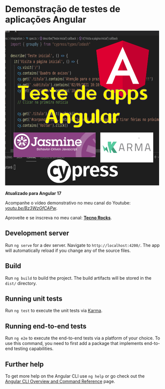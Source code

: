 # Demonstração de testes de aplicações Angular

![](./teste-angular-quadrada.png)

**Atualizado para Angular 17**

Acompanhe o vídeo demonstrativo no meu canal do Youtube: [*youtu.be/Bz3WzGfCAPw*](https://youtu.be/Bz3WzGfCAPw).

Aproveite e se inscreva no meu canal: [**Tecno Rocks**](http://youtube.com/c/CleutonSampaio).

## Development server

Run `ng serve` for a dev server. Navigate to `http://localhost:4200/`. The app will automatically reload if you change any of the source files.

## Build

Run `ng build` to build the project. The build artifacts will be stored in the `dist/` directory.

## Running unit tests

Run `ng test` to execute the unit tests via [Karma](https://karma-runner.github.io).

## Running end-to-end tests

Run `ng e2e` to execute the end-to-end tests via a platform of your choice. To use this command, you need to first add a package that implements end-to-end testing capabilities.

## Further help

To get more help on the Angular CLI use `ng help` or go check out the [Angular CLI Overview and Command Reference](https://angular.io/cli) page.
